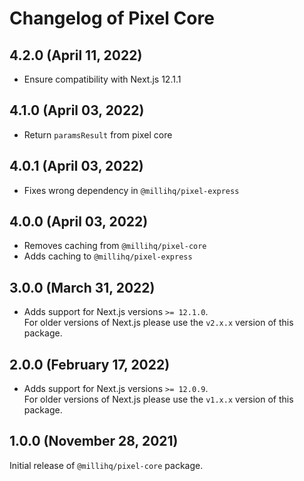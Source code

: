 # Changelog of Pixel Core

## 4.2.0 (April 11, 2022)

- Ensure compatibility with Next.js 12.1.1

## 4.1.0 (April 03, 2022)

- Return `paramsResult` from pixel core

## 4.0.1 (April 03, 2022)

- Fixes wrong dependency in `@millihq/pixel-express`

## 4.0.0 (April 03, 2022)

- Removes caching from `@millihq/pixel-core`
- Adds caching to `@millihq/pixel-express`

## 3.0.0 (March 31, 2022)

- Adds support for Next.js versions `>= 12.1.0`.  
  For older versions of Next.js please use the `v2.x.x` version of this package.

## 2.0.0 (February 17, 2022)

- Adds support for Next.js versions `>= 12.0.9`.  
  For older versions of Next.js please use the `v1.x.x` version of this package.

## 1.0.0 (November 28, 2021)

Initial release of `@millihq/pixel-core` package.
